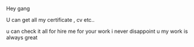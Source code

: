 Hey gang 

U can get all my certificate , cv etc..

u can check it all for hire me for your work
i never disappoint u my work is always great 
